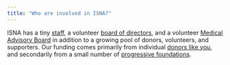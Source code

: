 ```yaml
---
title: "Who are involved in ISNA?"
---
```


<p><span class="caps">ISNA</span> has a tiny <a href="/about/staff">staff</a>, a volunteer <a href="/about/board">board of directors</a>, and a volunteer <a href="/about/medicalboard">Medical Advisory Board</a> in addition to a growing pool of donors, volunteers, and supporters. Our funding comes primarily from individual <a href="/donate">donors like you</a>, and secondarily from a small number of <a href="/about/funders">progressive foundations</a>.</p>
